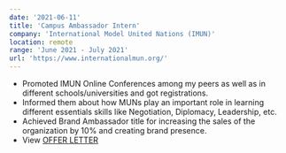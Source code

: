 ```yaml
---
date: '2021-06-11'
title: 'Campus Ambassador Intern'
company: 'International Model United Nations (IMUN)'
location: remote
range: 'June 2021 - July 2021'
url: 'https://www.internationalmun.org/'
---
```


- Promoted IMUN Online Conferences among my peers as well as in different schools/universities and got registrations.
- Informed them about how MUNs play an important role in learning different essentials skills like Negotiation, Diplomacy, Leadership, etc.
- Achieved Brand Ambassador title for increasing the sales of the organization by 10% and creating brand presence.
- View [OFFER LETTER](https://drive.google.com/file/d/1q-rr54_-9znx-m1PvEDTYkbu5yGy0miK/view?usp=sharing)
